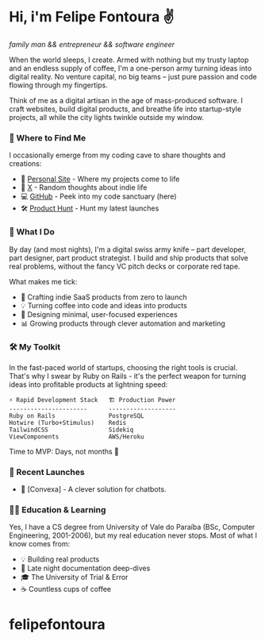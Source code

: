 # Hi, i'm Felipe Fontoura ✌

_family man && entrepreneur && software engineer_

When the world sleeps, I create. Armed with nothing but my trusty laptop and an endless supply of coffee, I'm a one-person army turning ideas into digital reality. No venture capital, no big teams – just pure passion and code flowing through my fingertips.

Think of me as a digital artisan in the age of mass-produced software. I craft websites, build digital products, and breathe life into startup-style projects, all while the city lights twinkle outside my window.

### 🌟 Where to Find Me

I occasionally emerge from my coding cave to share thoughts and creations:

- 🚀 [Personal Site](https://felipefontoura.com) - Where my projects come to life
- 💭 [X](https://x.com/felipefontoura) - Random thoughts about indie life
- 💻 [GitHub](https://github.com/felipefontoura) - Peek into my code sanctuary (here)
- 🛠 [Product Hunt](#) - Hunt my latest launches

### 🎯 What I Do

By day (and most nights), I'm a digital swiss army knife – part developer, part designer, part product strategist. I build and ship products that solve real problems, without the fancy VC pitch decks or corporate red tape.

What makes me tick:

- 🚀 Crafting indie SaaS products from zero to launch
- 💡 Turning coffee into code and ideas into products
- 🎨 Designing minimal, user-focused experiences
- 📊 Growing products through clever automation and marketing

### 🛠 My Toolkit

In the fast-paced world of startups, choosing the right tools is crucial. That's why I swear by Ruby on Rails - it's the perfect weapon for turning ideas into profitable products at lightning speed:

```
⚡️ Rapid Development Stack   🏗 Production Power
----------------------      -------------------
Ruby on Rails               PostgreSQL
Hotwire (Turbo+Stimulus)    Redis
TailwindCSS                 Sidekiq
ViewComponents              AWS/Heroku
```

Time to MVP: Days, not months 🚀

### 🚀 Recent Launches

- 🤖 [Convexa] - A clever solution for chatbots.

### 👨‍🎓 Education & Learning

Yes, I have a CS degree from University of Vale do Paraíba (BSc, Computer Engineering, 2001-2006), but my real education never stops. Most of what I know comes from:

- 💡 Building real products
- 📖 Late night documentation deep-dives
- 🎓 The University of Trial & Error
- ☕️ Countless cups of coffee
# felipefontoura
